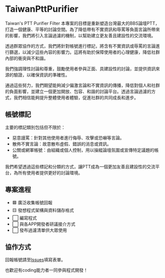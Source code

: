 # TaiwanPttPurifier
Taiwan's PTT Purifier Filter
本專案的目標是重新塑造台灣最大的BBS論壇PTT，打造一個健康、平等的討論空間。為了降低帶有不實資訊和辱罵等負面言論所帶來的影響，我們將引入言論過濾的機制，以幫助建立更友善且建設性的交流環境。

透過群眾協作的方式，我們將針對帳號進行標記，將含有不實資訊或辱罵的言論進行篩選，以減少這些內容的影響力。這將有助於保障使用者的心理健康，降低社群內部的衝突與不和諧。

我們強調理性討論和尊重，鼓勵使用者參與正面、具建設性的討論，並提供資訊來源的驗證，以確保資訊的準確性。

通過這些努力，我們期望能夠減少偏激言論和不實資訊的傳播，降低對個人和社群的負面影響，並建立一個更加開放、包容、和諧的討論平台。透過言論過濾的方式，我們相信能夠提升整體使用者體驗，促進社群的共同成長和進步。

## 帳號標記
主要的標記類別包括但不限於：
- 惡意謾罵：針對其他使用者進行侮辱、攻擊或恐嚇等言論。
- 散佈不實言論：故意散布虛假、錯誤的消息或資訊。
- 公關或網軍帳號：由組織或個人控制，用以操縱論壇氛圍或宣傳特定議題的帳號。

我們希望透過這些標記和分類的方式，讓PTT成為一個更加友善且建設性的交流平台，為所有使用者提供更好的討論環境。

## 專案進程
- 🟩 廣泛收集帳號回報
- 🟨 發想程式架構與資料儲存格式
- ⬜ 編寫程式
- ⬜ 與各APP開發者研議接介方式
- ⬜ 發布過濾清單供大眾使用

## 協作方式
回報帳號請至[Issues](https://github.com/TobySkarting/TaiwanPttPurifier/issues)填寫表單。

也歡迎有coding能力者一同參與程式開發！
